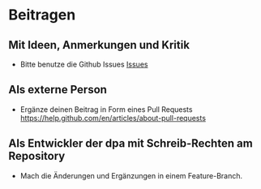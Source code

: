 # Beitragen

## Mit Ideen, Anmerkungen und Kritik

- Bitte benutze die Github Issues [Issues](https://github.com/dpa-gmbh/design-kit/issues)

## Als externe Person

- Ergänze deinen Beitrag in Form eines Pull Requests https://help.github.com/en/articles/about-pull-requests

## Als Entwickler der dpa mit Schreib-Rechten am Repository

- Mach die Änderungen und Ergänzungen in einem Feature-Branch.
